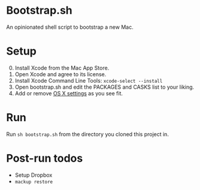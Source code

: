 # Bootstrap.sh

An opinionated shell script to bootstrap a new Mac.

# Setup

0. Install Xcode from the Mac App Store.
1. Open Xcode and agree to its license.
1. Install Xcode Command Line Tools: `xcode-select --install`
1. Open bootstrap.sh and edit the PACKAGES and CASKS list to your liking.
1. Add or remove [OS X settings](https://github.com/mathiasbynens/dotfiles/blob/master/.osx) as you see fit.

# Run

Run `sh bootstrap.sh` from the directory you cloned this project in.

# Post-run todos

- Setup Dropbox
- `mackup restore`
